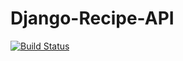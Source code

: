 # Django-Recipe-API
[![Build Status](https://travis-ci.com/memetics19/Django-Recipe-API.svg?branch=master)](https://travis-ci.com/memetics19/Django-Recipe-API)

